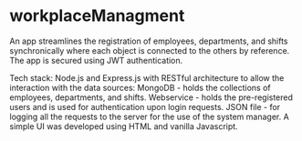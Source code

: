 # workplaceManagment

An app streamlines the registration of employees, departments, and shifts synchronically where each object is connected to the others by reference.
The app is secured using JWT authentication.

Tech stack: Node.js and Express.js with RESTful architecture to allow the interaction with the data sources:
  MongoDB - holds the collections of employees, departments, and shifts.
  Webservice - holds the pre-registered users and is used for authentication upon login requests.
  JSON file - for logging all the requests to the server for the use of the system manager.
A simple UI was developed using HTML and vanilla Javascript.

